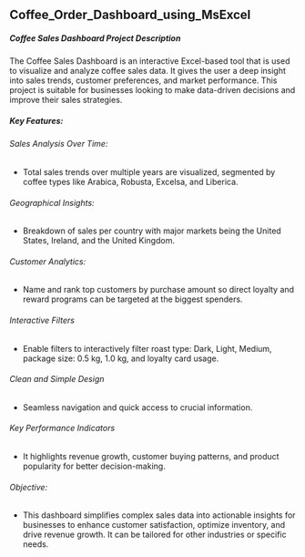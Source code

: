 ## Coffee_Order_Dashboard_using_MsExcel
##### Coffee Sales Dashboard Project Description
The Coffee Sales Dashboard is an interactive Excel-based tool that is used to visualize and analyze coffee sales data. It gives the user a deep insight into sales trends, customer preferences, and market performance. This project is suitable for businesses looking to make data-driven decisions and improve their sales strategies.

##### Key Features:
###### Sales Analysis Over Time:
- Total sales trends over multiple years are visualized, segmented by coffee types like Arabica, Robusta, Excelsa, and Liberica.

###### Geographical Insights:
- Breakdown of sales per country with major markets being the United States, Ireland, and the United Kingdom.

###### Customer Analytics:
- Name and rank top customers by purchase amount so direct loyalty and reward programs can be targeted at the biggest spenders.

###### Interactive Filters
- Enable filters to interactively filter roast type: Dark, Light, Medium, package size: 0.5 kg, 1.0 kg, and loyalty card usage.

###### Clean and Simple Design
- Seamless navigation and quick access to crucial information.

###### Key Performance Indicators
- It highlights revenue growth, customer buying patterns, and product popularity for better decision-making.

###### Objective:
- This dashboard simplifies complex sales data into actionable insights for businesses to enhance customer satisfaction, optimize inventory, and drive revenue growth. It can be tailored for other industries or specific needs.
